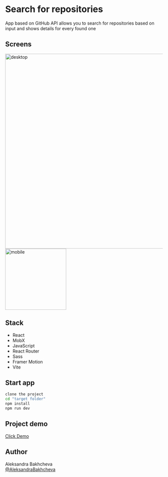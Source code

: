 # Search for repositories 

App based on GitHub API allows you to search for repositories based on input and shows details for every found one

## Screens

<img width="621" alt="desktop" src="https://github.com/AleksandraBakhcheva/github-search_vite-app/assets/76097160/e7ddea6a-d25d-4b75-89af-e0e80245e15e">
<img width="195" alt="mobile" src="https://github.com/AleksandraBakhcheva/github-search_vite-app/assets/76097160/376a0882-d094-4e23-bedd-b0b21153b088">

## Stack

- React
- MobX
- JavaScript
- React Router
- Sass
- Framer Motion
- Vite
  
## Start app

```bash
clone the project
cd "target folder"
npm install
npm run dev
```

## Project demo

<a target="_blank" href="https://aleksandrabakhcheva.github.io/github-search_vite-app/">Click Demo</a>

## Author

Aleksandra Bakhcheva<br>
[@AleksandraBakhcheva](https://github.com/AleksandraBakhcheva)
